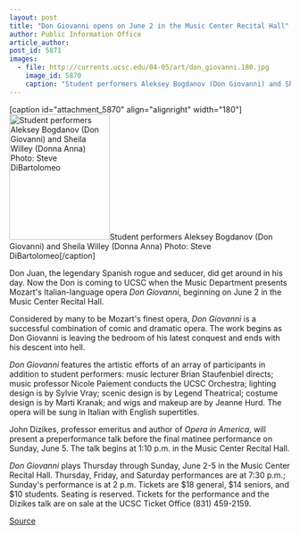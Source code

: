 ```yaml
---
layout: post
title: "Don Giovanni opens on June 2 in the Music Center Recital Hall"
author: Public Information Office
article_author: 
post_id: 5871
images:
  - file: http://currents.ucsc.edu/04-05/art/don_giovanni.180.jpg
    image_id: 5870
    caption: "Student performers Aleksey Bogdanov (Don Giovanni) and Sheila Willey (Donna Anna) Photo: Steve DiBartolomeo"
---
```


[caption id="attachment_5870" align="alignright" width="180"]<a href="http://dev-ucsc-news.pantheonsite.io/wp-content/uploads/2005/05/don_giovanni.180.jpg"><img class="size-full wp-image-5870" src="http://dev-ucsc-news.pantheonsite.io/wp-content/uploads/2005/05/don_giovanni.180.jpg" alt="Student performers Aleksey Bogdanov (Don Giovanni) and Sheila Willey (Donna Anna) Photo: Steve DiBartolomeo" width="180" height="225" /></a>Student performers Aleksey Bogdanov (Don Giovanni) and Sheila Willey (Donna Anna) Photo: Steve DiBartolomeo[/caption]
<a name="content" id="content"></a>
<p>
  Don Juan, the legendary Spanish rogue and seducer, did get around in his day. Now the Don is coming to UCSC when the Music Department presents Mozart's Italian-language opera <i>Don Giovanni</i>, beginning on June 2 in the Music Center Recital Hall.
</p>
<p>
  Considered by many to be Mozart's finest opera, <i>Don Giovanni</i> is a successful combination of comic and dramatic opera. The work begins as Don Giovanni is leaving the bedroom of his latest conquest and ends with his descent into hell.
</p>
<p>
  <i>Don Giovanni</i> features the artistic efforts of an array of participants in addition to student performers: music lecturer Brian Staufenbiel directs; music professor Nicole Paiement conducts the UCSC Orchestra; lighting design is by Sylvie Vray; scenic design is by Legend Theatrical; costume design is by Marti Kranak; and wigs and makeup are by Jeanne Hurd. The opera will be sung in Italian with English supertitles.
</p>
<p>
  John Dizikes, professor emeritus and author of <i>Opera in America,</i> will present a preperformance talk before the final matinee performance on Sunday, June 5. The talk begins at 1:10 p.m. in the Music Center Recital Hall.
</p>
<p>
  <i>Don Giovanni</i> plays Thursday through Sunday, June 2-5 in the Music Center Recital Hall. Thursday, Friday, and Saturday performances are at 7:30 p.m.; Sunday's performance is at 2 p.m. Tickets are $18 general, $14 seniors, and $10 students. Seating is reserved. Tickets for the performance and the Dizikes talk are on sale at the UCSC Ticket Office (831) 459-2159.
</p>
<p><a href="http://www1.ucsc.edu/currents/04-05/05-30/brief-opera.asp" title="Permalink to brief-opera">Source</a></p>
